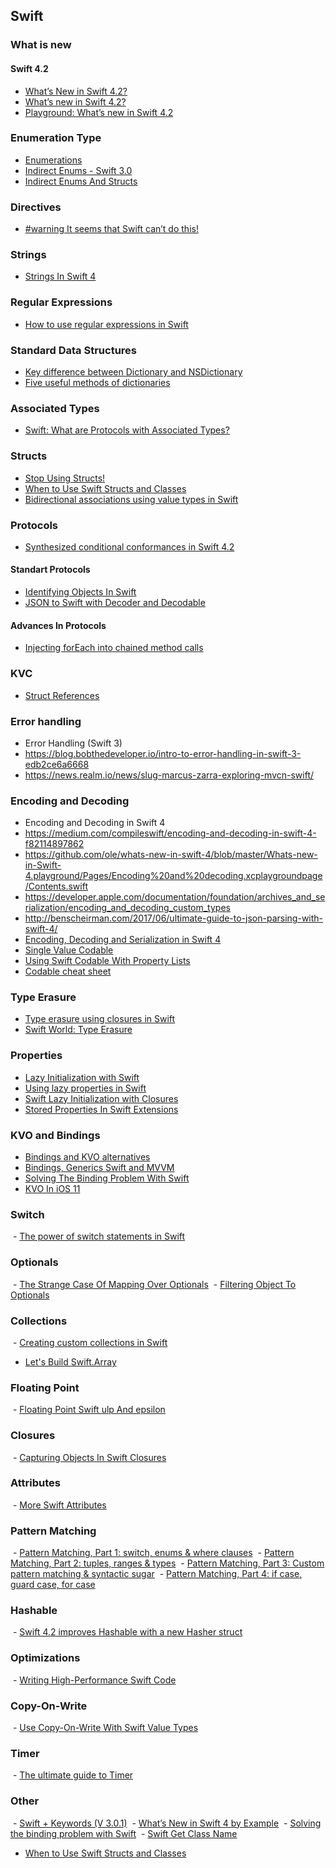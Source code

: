 ## Swift 

### What is new

#### Swift 4.2
- [What’s New in Swift 4.2?](https://www.raywenderlich.com/194066/whats-new-in-swift-4-2)
- [What’s new in Swift 4.2?](https://www.hackingwithswift.com/articles/77/whats-new-in-swift-4-2)
- [Playground: What’s new in Swift 4.2](https://oleb.net/blog/2018/06/whats-new-in-swift-4-2-playground/)

### Enumeration Type
- [Enumerations](https://docs.swift.org/swift-book/LanguageGuide/Enumerations.html)
- [Indirect Enums - Swift 3.0](https://jayeshkawli.ghost.io/indirect-enums-swift-3-0/)
- [Indirect Enums And Structs](https://stackoverflow.com/questions/37533006/indirect-enums-and-structs)

### Directives 
- [#warning It seems that Swift can’t do this!](https://medium.com/rocknnull/warning-it-seems-that-swift-cant-do-this-def0c9c9d0f7)

### Strings
- [Strings In Swift 4](https://oleb.net/blog/2017/11/swift-4-strings/)

### Regular Expressions
- [How to use regular expressions in Swift](https://www.hackingwithswift.com/articles/108/how-to-use-regular-expressions-in-swift)

### Standard Data Structures
- [Key difference between Dictionary and NSDictionary](http://lapcatsoftware.com/articles/key-difference.html)
- [Five useful methods of dictionaries](https://www.hackingwithswift.com/articles/109/five-useful-methods-of-dictionaries)

### Associated Types 
- [Swift: What are Protocols with Associated Types?](https://www.natashatherobot.com/swift-what-are-protocols-with-associated-types/)

### Structs
- [Stop Using Structs!](https://medium.com/commencis/stop-using-structs-e1be9a86376f)
- [When to Use Swift Structs and Classes](https://www.mikeash.com/pyblog/friday-qa-2015-07-17-when-to-use-swift-structs-and-classes.html)
- [Bidirectional associations using value types in Swift](https://medium.com/@leandromperez/bidirectional-associations-using-value-types-in-swift-548840734047)

### Protocols
- [Synthesized conditional conformances in Swift 4.2](https://www.swiftbysundell.com/daily-wwdc/synthesized-conditional-conformances-in-swift-42)

#### Standart Protocols
- [Identifying Objects In Swift](https://www.swiftbysundell.com/posts/identifying-objects-in-swift)
- [JSON to Swift with Decoder and Decodable](https://swiftunboxed.com/stdlib/json-decoder-decodable/)

#### Advances In Protocols
- [Injecting forEach into chained method calls](https://oleb.net/blog/2017/10/chained-foreach/)

### KVC
- [Struct References](http://chris.eidhof.nl/post/references/)

### Error handling
- Error Handling (Swift 3)
- https://blog.bobthedeveloper.io/intro-to-error-handling-in-swift-3-edb2ce6a6668
- https://news.realm.io/news/slug-marcus-zarra-exploring-mvcn-swift/

### Encoding and Decoding 
- Encoding and Decoding in Swift 4
- https://medium.com/compileswift/encoding-and-decoding-in-swift-4-f82114897862
- https://github.com/ole/whats-new-in-swift-4/blob/master/Whats-new-in-Swift-4.playground/Pages/Encoding%20and%20decoding.xcplaygroundpage/Contents.swift
- https://developer.apple.com/documentation/foundation/archives_and_serialization/encoding_and_decoding_custom_types
- http://benscheirman.com/2017/06/ultimate-guide-to-json-parsing-with-swift-4/
- [Encoding, Decoding and Serialization in Swift 4](https://www.raywenderlich.com/172145/encoding-decoding-and-serialization-in-swift-4)
- [Single Value Codable](http://www.russbishop.net/singlevaluecodable)
- [Using Swift Codable With Property Lists](https://useyourloaf.com/blog/using-swift-codable-with-property-lists/)
- [Codable cheat sheet](https://www.hackingwithswift.com/articles/119/codable-cheat-sheet)

### Type Erasure 
- [Type erasure using closures in Swift](https://www.swiftbysundell.com/posts/type-erasure-using-closures-in-swift)
- [Swift World: Type Erasure](https://medium.com/swiftworld/swift-world-type-erasure-5b720bc0318a)

### Properties
- [Lazy Initialization with Swift](http://mikebuss.com/2014/06/22/lazy-initialization-swift/)
- [Using lazy properties in Swift](https://medium.com/@johnsundell/using-lazy-properties-in-swift-592c777e0052)
- [Swift Lazy Initialization with Closures](https://blog.bobthedeveloper.io/swift-lazy-initialization-with-closures-a9ef6f6312c)
- [Stored Properties In Swift Extensions](https://marcosantadev.com/stored-properties-swift-extensions/)

### KVO and Bindings
- [Bindings and KVO alternatives](http://blog.scottlogic.com/2015/02/11/swift-kvo-alternatives.html)
- [Bindings, Generics Swift and MVVM](http://rasic.info/bindings-generics-swift-and-mvvm/)
- [Solving The Binding Problem With Swift](http://five.agency/solving-the-binding-problem-with-swift/) 
- [KVO In iOS 11](http://skyefreeman.io/programming/2017/06/28/kvo-in-ios11.html)  

### Switch 
 - [The power of switch statements in Swift](https://www.swiftbysundell.com/posts/the-power-of-switch-statements-in-swift)
 
### Optionals
 - [The Strange Case Of Mapping Over Optionals](https://swiftunboxed.com/lang/optionals-map-flatmap/)
 - [Filtering Object To Optionals](https://swiftforward.wordpress.com/2016/06/17/filtering-objects-to-optionals/)
 
### Collections
 - [Creating custom collections in Swift](https://www.swiftbysundell.com/posts/creating-custom-collections-in-swift)
 - [Let's Build Swift.Array](https://www.mikeash.com/pyblog/friday-qa-2015-04-17-lets-build-swiftarray.html)
 
### Floating Point
 - [Floating Point Swift ulp And epsilon](https://www.jessesquires.com/blog/floating-point-swift-ulp-and-epsilon/)
 
### Closures
 - [Capturing Objects In Swift Closures](https://www.swiftbysundell.com/posts/capturing-objects-in-swift-closures)
 
### Attributes
 - [More Swift Attributes](http://www.russbishop.net/more-swift-attributes)
 
### Pattern Matching
 - [Pattern Matching, Part 1: switch, enums & where clauses](http://alisoftware.github.io/swift/pattern-matching/2016/03/27/pattern-matching-1/)
 - [Pattern Matching, Part 2: tuples, ranges & types](http://alisoftware.github.io/swift/pattern-matching/2016/03/30/pattern-matching-2/)
 - [Pattern Matching, Part 3: Custom pattern matching & syntactic sugar](http://alisoftware.github.io/swift/pattern-matching/2016/04/24/pattern-matching-3/)
 - [Pattern Matching, Part 4: if case, guard case, for case](http://alisoftware.github.io/swift/pattern-matching/2016/05/16/pattern-matching-4/)
 
### Hashable
 - [Swift 4.2 improves Hashable with a new Hasher struct](https://www.hackingwithswift.com/articles/115/swift-4-2-improves-hashable-with-a-new-hasher-struct)
 
### Optimizations
 - [Writing High-Performance Swift Code](https://github.com/apple/swift/blob/master/docs/OptimizationTips.rst#advice-use-copy-on-write-semantics-for-large-values)
 
### Copy-On-Write
 - [Use Copy-On-Write With Swift Value Types](https://marcosantadev.com/copy-write-swift-value-types/)
 
### Timer
 - [The ultimate guide to Timer](https://www.hackingwithswift.com/articles/117/the-ultimate-guide-to-timer)
 
### Other 
 - [Swift + Keywords (V 3.0.1)](https://medium.com/the-traveled-ios-developers-guide/swift-keywords-v-3-0-1-f59783bf26c)
 - [What’s New in Swift 4 by Example](http://www.appcoda.com/swift4-changes/)
 - [Solving the binding problem with Swift](http://five.agency/solving-the-binding-problem-with-swift/)
 - [Swift Get Class Name](http://ioschefs.com/swift-get-class-name/)
 - [When to Use Swift Structs and Classes](https://www.mikeash.com/pyblog/friday-qa-2015-07-17-when-to-use-swift-structs-and-classes.html)
